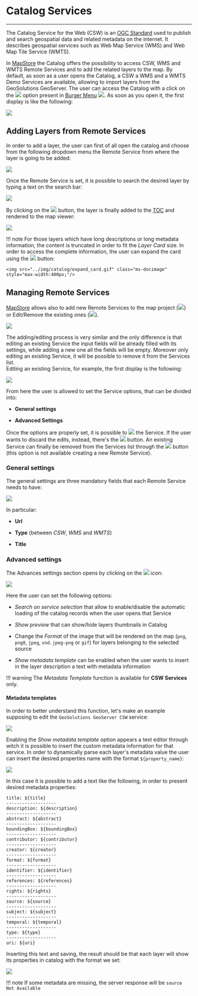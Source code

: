 # Catalog Services
******************

The Catalog Service for the Web (CSW) is an [OGC Standard](https://www.ogc.org/standards) used to publish and search geospatial data and related metadata on the internet. It describes geospatial services such as Web Map Service (WMS) and Web Map Tile Service (WMTS).

In [MapStore](https://mapstore.geo-solutions.it/mapstore/#/) the Catalog offers the possibility to access CSW, WMS and WMTS Remote Services and to add the related layers to the map. By default, as soon as a user opens the Catalog, a CSW a WMS and a WMTS Demo Services are available, allowing to import layers from the GeoSolutions GeoServer.
The user can access the Catalog with a click on the <img src="../img/button/catalog-option.jpg" class="ms-docbutton" style="max-height:25px;" /> option present in [Burger Menu](menu-bar.md#burger-menu) <img src="../img/button/burger.jpg" class="ms-docbutton" />. As soon as you open it, the first display is like the following:

<img src="../img/catalog/catalog_panel.jpg" class="ms-docimage"  style="max-width:500px;" />

## Adding Layers from Remote Services

In order to add a layer, the user can first of all open the catalog and choose from the following dropdown menu the Remote Service from where the layer is going to be added:

<img src="../img/catalog/service_list.jpg" class="ms-docimage"  style="max-width:600px;"/>

Once the Remote Service is set, it is possible to search the desired layer by typing a text on the search bar:

<img src="../img/catalog/catalog_search.jpg" class="ms-docimage"  style="max-width:600px;"/>

By clicking on the <img src="../img/button/add_to_map_button.jpg" class="ms-docbutton"/> button, the layer is finally added to the [TOC](toc.md) and rendered to the map viewer:

<img src="../img/catalog/added_layer.jpg" class="ms-docimage"/>

!!! note
    For those layers which have long descriptions or long metadata information, the content is truncated in order to fit the *Layer Card* size. In order to access the complete information, the user can expand the card using the <img src="../img/button/expand_card_icon.jpg" class="ms-docbutton" style="max-height:20px;"/> button:

    <img src="../img/catalog/expand_card.gif" class="ms-docimage" style="max-width:400px;"/>

## Managing Remote Services

[MapStore](https://mapstore.geo-solutions.it/mapstore/#/) allows also to add new Remote Services to the map project (<img src="../img/button/+.jpg" class="ms-docbutton"/>) or Edit/Remove the existing ones (<img src="../img/button/edit-service.jpg" class="ms-docbutton" />). 

<img src="../img/catalog/add_edit_services.jpg" class="ms-docimage"  style="max-width:600px;"/>

The adding/editing process is very similar and the only difference is that editing an existing Service the input fields will be already filled with its settings, while adding a new one all the fields will be empty. Moreover only editing an existing Service, it will be possible to remove it from the Services list.<br>
Editing an existing Service, for example, the first display is the following: 

<img src="../img/catalog/new_service.jpg" class="ms-docimage"  style="max-width:600px;"/>

From here the user is allowed to set the Service options, that can be divided into:

* **General settings**

* **Advanced Settings**

Once the options are properly set, it is possible to <img src="../img/button/save_service.jpg" class="ms-docbutton"/> the Service. If the user wants to discard the edits, instead, there's the <img src="../img/button/cancel_service.jpg" class="ms-docbutton"/> button. 
An existing Service can finally be removed from the Services list through the <img src="../img/button/delete_service.jpg" class="ms-docbutton"/> button (this option is not available creating a new Remote Service).

### General settings

The general settings are three mandatory fields that each Remote Service needs to have:

<img src="../img/catalog/general_settings.jpg" class="ms-docimage"  style="max-width:600px;"/>

In particular:

* **Url**

* **Type** (between *CSW*, *WMS* and *WMTS*)

* **Title**

### Advanced settings

The Advances settings section opens by clicking on the <img src="../img/button/expand_card_icon.jpg" class="ms-docbutton"/> icon:

<img src="../img/catalog/advanced_settings.jpg" class="ms-docimage"  style="max-width:500px;" />

Here the user can set the following options:

* *Search on service selection* that allow to enable/disable the automatic loading of the catalog records when the user opens that Service 

* *Show preview* that can show/hide layers thumbnails in Catalog

* Change the *Format* of the image that will be rendered on the map (`png`, `png8`, `jpeg`, `vnd.jpeg-png` or `gif`) for layers belonging to the selected source

* *Show metadata template* can be enabled when the user wants to insert in the layer description a text with metadata information 

!!! warning
    The *Metadata Template* function is available for **CSW Services** only.

#### Metadata templates

In order to better understand this function, let's make an example supposing to edit the `GeoSolutions GeoServer CSW` service:

<img src="../img/catalog/metadata.jpg" class="ms-docimage"  style="max-width:500px;" />

Enabling the *Show metadata template* option appears a text editor through witch it is possible to insert the custom metadata information for that service. In order to dynamically parse each layer's metadata value the user can insert the desired properties name with the format `${property_name}`:

<img src="../img/catalog/metadata-tooltip.jpg" class="ms-docimage" style="max-width:500px;"/>

In this case it is possible to add a text like the following, in order to present desired metadata properties:

```
title: ${title}
-------------------
description: ${description}
-------------------
abstract: ${abstract}
-------------------
boundingBox: ${boundingBox}
-------------------
contributor: ${contributor}
-------------------
creator: ${creator}
-------------------
format: ${format}
-------------------
identifier: ${identifier}
-------------------
references: ${references}
-------------------
rights: ${rights}
-------------------
source: ${source}
-------------------
subject: ${subject}
-------------------
temporal: ${temporal}
-------------------
type: ${type}
-------------------
uri: ${uri}
```

Inserting this text and saving, the result should be that each layer will show its properties in catalog with the format we set:

<img src="../img/catalog/metadata-det.gif" class="ms-docimage"  style="max-width:500px;"/>

!!! note
    If some metadata are missing, the server response will be `source Not Available`

